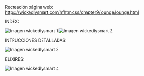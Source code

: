 Recreación página web: https://wickedlysmart.com/hfhtmlcss/chapter9/lounge/lounge.html

INDEX:

![Imagen wickedlysmart 1 ](https://i.imgur.com/zpJ0Sa8.jpg)
![Imagen wickedlysmart 2 ](https://i.imgur.com/7To5Ew2.jpg)

INTRUCCIONES DETALLADAS:

![Imagen wickedlysmart 3 ](https://i.imgur.com/t5XzkUG.jpg)

ELIXIRES:

![Imagen wickedlysmart 4 ](https://i.imgur.com/3KDeJSf.jpg)

